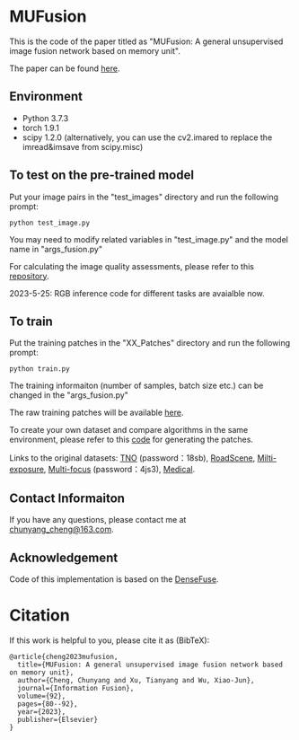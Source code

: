 # MUFusion
This is the code of the paper titled as "MUFusion: A general unsupervised image fusion network based on memory unit". 

The paper can be found [here](https://www.sciencedirect.com/science/article/abs/pii/S1566253522002202).

## Environment
- Python 3.7.3
- torch 1.9.1
- scipy 1.2.0 (alternatively, you can use the cv2.imared to replace the imread&imsave from scipy.misc)

## To test on the pre-trained model
Put your image pairs in the "test_images" directory and run the following prompt: 
```
python test_image.py
```
You may need to modify related variables in "test_image.py" and the model name in "args_fusion.py"

For calculating the image quality assessments, please refer to this [repository](https://github.com/Linfeng-Tang/SeAFusion/tree/main/Evaluation).

2023-5-25: RGB inference code for different tasks are avaialble now.

## To train
Put the training patches in the "XX_Patches" directory and run the following prompt:
```
python train.py
```
The training informaiton (number of samples, batch size etc.) can be changed in the "args_fusion.py"

The raw training patches will be available [here](https://drive.google.com/drive/folders/1Tf6wwgGhRE7X8g4pLVFAXBdSZdXfgogJ?usp=share_link).

To create your own dataset and compare algorithms in the same environment, please refer to this [code](https://github.com/AWCXV/MUFusion/blob/main/ir_vis/IV_patches/Generating_patches.py) for generating the patches.

Links to the original datasets: [TNO](https://pan.baidu.com/s/1GgzYfIA_Vs0oZbB_Kmh8vQ?pwd=18sb) (password：18sb), [RoadScene](https://github.com/hanna-xu/RoadScene), [Milti-exposure](https://github.com/csjcai/SICE), [Multi-focus](https://pan.baidu.com/s/1ciol2g8cAc-1Fp_UqA31eg?pwd=4js3) (password：4js3), [Medical](http://www.med.harvard.edu/AANLIB/home.html).

## Contact Informaiton
If you have any questions, please contact me at <chunyang_cheng@163.com>.

## Acknowledgement
Code of this implementation is based on the [DenseFuse](https://github.com/hli1221/densefuse-pytorch).

# Citation
If this work is helpful to you, please cite it as (BibTeX):
```
@article{cheng2023mufusion,
  title={MUFusion: A general unsupervised image fusion network based on memory unit},
  author={Cheng, Chunyang and Xu, Tianyang and Wu, Xiao-Jun},
  journal={Information Fusion},
  volume={92},
  pages={80--92},
  year={2023},
  publisher={Elsevier}
}
```
